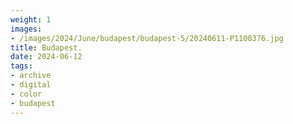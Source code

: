 ```yaml
---
weight: 1
images:
- /images/2024/June/budapest/budapest-5/20240611-P1100376.jpg
title: Budapest.
date: 2024-06-12
tags:
- archive
- digital
- color
- budapest
---
```


